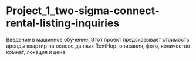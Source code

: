 # Project_1_two-sigma-connect-rental-listing-inquiries
Введение в машинное обучение. Этот проект предсказывает стоимость аренды квартир на основе данных RentHop: описания, фото, количество комнат, локация и цена. 
